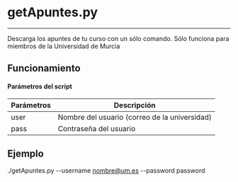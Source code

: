 # getApuntes.py
-----
Descarga los apuntes de tu curso con un sólo comando. Sólo funciona para miembros de la Universidad de Murcia

## Funcionamiento

#### Parámetros del script
Parámetros | Descripción
--- | --- 
user   | Nombre del usuario (correo de la universidad) 
pass   | Contraseña del usuario

## Ejemplo

./getApuntes.py --username nombre@um.es --password password
